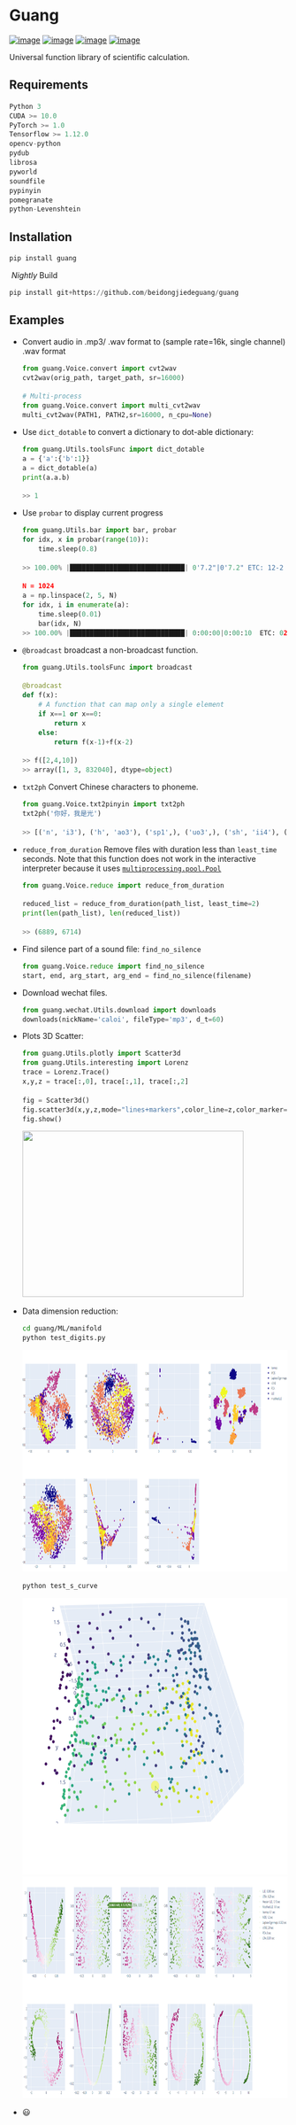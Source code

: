 # Guang

[![image](https://img.shields.io/badge/Pypi-0.0.7.9.2-green.svg)](https://pypi.org/project/guang)
[![image](https://img.shields.io/badge/python-3.X-blue.svg)](https://www.python.org/)
[![image](https://img.shields.io/badge/license-GNU_GPL--v3-blue.svg)](LICENSE)
[![image](https://img.shields.io/badge/author-K.y-orange.svg?style=flat-square&logo=appveyor)](https://github.com/beidongjiedeguang)




Universal function library of scientific calculation.

## Requirements

```python
Python 3
CUDA >= 10.0
PyTorch >= 1.0
Tensorflow >= 1.12.0
opencv-python
pydub
librosa
pyworld
soundfile
pypinyin
pomegranate
python-Levenshtein
```



## Installation

```python
pip install guang
```

​	*Nightly* Build

```python
pip install git+https://github.com/beidongjiedeguang/guang
```



## Examples

- Convert audio in .mp3/ .wav format to (sample rate=16k, single channel) .wav format

  ```python
  from guang.Voice.convert import cvt2wav
  cvt2wav(orig_path, target_path, sr=16000)
  
  # Multi-process
  from guang.Voice.convert import multi_cvt2wav 
  multi_cvt2wav(PATH1, PATH2,sr=16000, n_cpu=None)
  ```



* Use `dict_dotable` to convert a dictionary to dot-able dictionary:

  ```python
  from guang.Utils.toolsFunc import dict_dotable
  a = {'a':{'b':1}}
  a = dict_dotable(a)
  print(a.a.b)
  
  >> 1
  ```

  

* Use `probar` to display current progress

  ```python
  from guang.Utils.bar import bar, probar
  for idx, x in probar(range(10)):
      time.sleep(0.8)
  
  >> 100.00% |█████████████████████████████| 0'7.2"|0'7.2" ETC: 12-2 23:59:8
  
  N = 1024
  a = np.linspace(2, 5, N)
  for idx, i in enumerate(a):
      time.sleep(0.01)
      bar(idx, N)
  >> 100.00% |█████████████████████████████| 0:00:00|0:00:10  ETC: 02-19 20:33:34 
  ```

  

* `@broadcast`  broadcast a non-broadcast function.

  ```python
  from guang.Utils.toolsFunc import broadcast
  
  @broadcast
  def f(x):
      # A function that can map only a single element
      if x==1 or x==0:
          return x
      else:
          return f(x-1)+f(x-2)
  
  >> f([2,4,10])
  >> array([1, 3, 832040], dtype=object)
  ```

  

* `txt2ph` Convert Chinese characters to phoneme.

  ```python
  from guang.Voice.txt2pinyin import txt2ph
  txt2ph('你好，我是光')
  
  >> [('n', 'i3'), ('h', 'ao3'), ('sp1',), ('uo3',), ('sh', 'ii4'), ('g', 'uang1')]
  ```




* `reduce_from_duration` Remove files with duration less than `least_time` seconds. 
  Note that this function does not work in the interactive interpreter because it uses [`multiprocessing.pool.Pool`](https://docs.python.org/zh-cn/3/library/multiprocessing.html#multiprocessing.pool.Pool)

  ```python
  from guang.Voice.reduce import reduce_from_duration
  
  reduced_list = reduce_from_duration(path_list, least_time=2)
  print(len(path_list), len(reduced_list))
  
  >> (6889, 6714)
  ```



* Find silence part of a sound file: `find_no_silence`

  ```python
  from guang.Voice.reduce import find_no_silence
  start, end, arg_start, arg_end = find_no_silence(filename)
  ```

  

* Download wechat files.

  ```python
  from guang.wechat.Utils.download import downloads
  downloads(nickName='caloi', fileType='mp3', d_t=60)
  ```




* Plots 3D Scatter:

  ```python
  from guang.Utils.plotly import Scatter3d
  from guang.Utils.interesting import Lorenz
  trace = Lorenz.Trace()
  x,y,z = trace[:,0], trace[:,1], trace[:,2]
  
  fig = Scatter3d()
  fig.scatter3d(x,y,z,mode="lines+markers",color_line=z,color_marker=None,marker_size=2)
  fig.show()
  ```
  
  <img src="docs/picture/Lorenz.gif" width = "400" height = "300"/>



* Data dimension reduction:

  ```bash
  cd guang/ML/manifold
  python test_digits.py
  ```

  <img src="docs/picture/digits_dimension_reduction.PNG" width = "800" height = "400" />

  ```bash
  python test_s_curve
  ```

  

  <img src="docs/picture/s_curve.gif" width = "500" height = "500" />

  <img src="docs/picture/s_curve_dimension_reduction.PNG" width = "1000" height = "400"/>











* :smiley: 





























